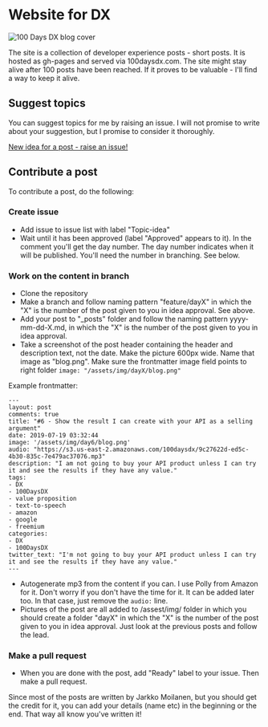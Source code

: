 # Website for DX

![100 Days DX blog cover](https://raw.githubusercontent.com/kyyberi/100daysofDX/gh-pages/assets/img/blog.png)

The site is a collection of developer experience posts - short posts. It is hosted as gh-pages and served via 100daysdx.com. The site might stay alive after 100 posts have been reached. If it proves to be valuable - I'll find a way to keep it alive. 

## Suggest topics 

You can suggest topics for me by raising an issue. I will not promise to write about your suggestion, but I promise to consider it thoroughly. 

[New idea for a post - raise an issue!](https://github.com/kyyberi/100daysofDX/issues/new)


## Contribute a post

To contribute a post, do the following:

### Create issue

- Add issue to issue list with label "Topic-idea"
- Wait until it has been approved (label "Approved" appears to it). In the comment you'll get the day number. The day number indicates when it will be published. You'll need the number in branching. See below. 

### Work on the content in branch

- Clone the repository
- Make a branch and follow naming pattern "feature/dayX" in which the "X" is the number of the post given to you in idea approval. See above. 
- Add your post to "_posts" folder and follow the naming pattern yyyy-mm-dd-X.md, in which the "X" is the number of the post given to you in idea approval. 
- Take a screenshot of the post header containing the header and description text, not the date. Make the picture 600px wide. Name that image as "blog.png". Make sure the frontmatter image field points to right folder ```image: "/assets/img/dayX/blog.png"```

Example frontmatter:

```
---
layout: post
comments: true
title: "#6 - Show the result I can create with your API as a selling argument"
date: 2019-07-19 03:32:44
image: '/assets/img/day6/blog.png'
audio: "https://s3.us-east-2.amazonaws.com/100daysdx/9c27622d-ed5c-4b30-835c-7e479ac37076.mp3"
description: "I am not going to buy your API product unless I can try it and see the results if they have any value."
tags:
- DX 
- 100DaysDX
- value proposition
- text-to-speech
- amazon
- google
- freemium
categories:
- DX
- 100DaysDX
twitter_text: "I'm not going to buy your API product unless I can try it and see the results if they have any value."
---
```
- Autogenerate mp3 from the content if you can. I use Polly from Amazon for it. Don't worry if you don't have the time for it. It can be added later too. In that case, just remove the ```audio:``` line. 
- Pictures of the post are all added to /assest/img/ folder in which you should create a folder "dayX" in which the "X" is the number of the post given to you in idea approval. Just look at the previous posts and follow the lead. 

### Make a pull request 

- When you are done with the post, add "Ready" label to your issue. Then make a pull request. 

Since most of the posts are written by Jarkko Moilanen, but you should get the credit for it, you can add your details (name etc) in the beginning or the end. That way all know you've written it!  
